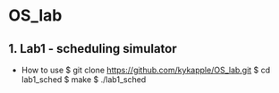 # OS_lab

## 1. Lab1 - scheduling simulator

- How to use
  $ git clone https://github.com/kykapple/OS_lab.git
  $ cd lab1_sched
  $ make
  $ ./lab1_sched
